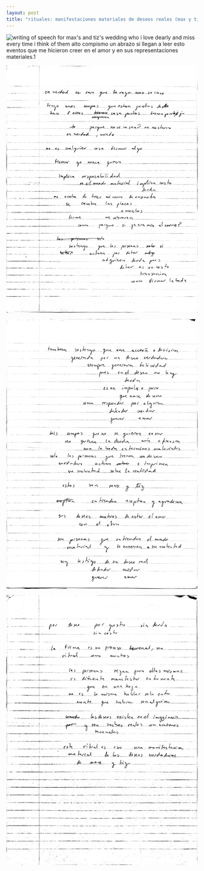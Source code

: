 ```yaml
---
layout: post
title: "rituales: manifestaciones materiales de deseos reales (max y tiz)"
---
```


![writing of speech for max's and tiz's wedding who i love dearly and miss every time i think of them alto compismo un abrazo si llegan a leer esto eventos que me hicieron creer en el amor y en sus representaciones materiales.1](..main\read_if_you_can_imgs\maxtiz_1.jpg)

![writing of speech for max's and tiz's wedding who i love dearly and miss every time i think of them alto compismo un abrazo si llegan a leer esto eventos que me hicieron creer en el amor y en sus representaciones materiales.2](read_if_you_can_imgs\maxtiz_2.jpg)

![writing of speech for max's and tiz's wedding who i love dearly and miss every time i think of them alto compismo un abrazo si llegan a leer esto eventos que me hicieron creer en el amor y en sus representaciones materiales.3](read_if_you_can_imgs\maxtiz_3.jpg)

![writing of speech for max's and tiz's wedding who i love dearly and miss every time i think of them alto compismo un abrazo si llegan a leer esto eventos que me hicieron creer en el amor y en sus representaciones materiales.4](read_if_you_can_imgs\maxtiz_4.jpg)
